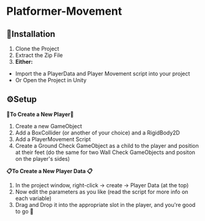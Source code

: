# Platformer-Movement
## 📂Installation
1. Clone the Project
2. Extract the Zip File
3. **Either:**
  - Import the a PlayerData and Player Movement script into your project 
  - Or Open the Project in Unity

## ⚙Setup
**🦘To Create a New Player🦘**
1. Create a new GameObject
2. Add a BoxCollider (or another of your choice) and a RigidBody2D
2. Add a PlayerMovement Script
3. Create a Ground Check GameObject as a child to the player and position at their feet (do the same for two Wall Check GameObjects and positon on the player's sides)

**📋To Create a New Player Data 📋**
1. In the project window, right-click -> create -> Player Data (at the top)
2. Now edit the parameters as you like (read the script for more info on each variable)
3. Drag and Drop it into the appropriate slot in the player, and you're good to go 🎉
